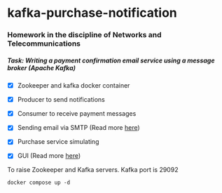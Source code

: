 # kafka-purchase-notification

### Homework in the discipline of Networks and Telecommunications
##### Task: Writing a payment confirmation email service using a message broker (Apache Kafka)


- [x] Zookeeper and kafka docker container
- [X] Producer to send notifications
- [X] Consumer to receive payment messages
- [X] Sending email via SMTP (Read more [here](https://pkg.go.dev/net/smtp))
- [X] Purchase service simulating
- [X] GUI (Read more [here](https://pkg.go.dev/github.com/gen2brain/dlgs))


To raise Zookeeper and Kafka servers. Kafka port is 29092

    docker compose up -d
